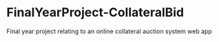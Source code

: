 # FinalYearProject-CollateralBid
Final year project relating to an online collateral auction system web app
